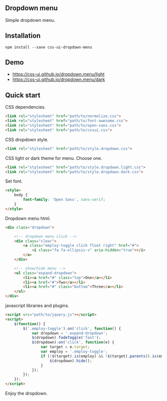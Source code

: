 ## Dropdown menu

Simple dropdown menu.

## Installation

```
npm install --save css-ui-dropdown-menu
```

## Demo

- https://css-ui.github.io/dropdown.menu/light
- https://css-ui.github.io/dropdown.menu/dark

## Quick start

CSS dependencies.

```html
<link rel="stylesheet" href="path/to/normalize.css">
<link rel="stylesheet" href="path/to/font-awesome.css">
<link rel="stylesheet" href="path/to/open-sans.css">
<link rel="stylesheet" href="path/to/cssui.css">
```

CSS dropdown style.

```html
<link rel="stylesheet" href="path/to/style.dropdown.css">
```

CSS light or dark theme for menu. Choose one.

```html
<link rel="stylesheet" href="path/to/style.dropdown.light.css">
<link rel="stylesheet" href="path/to/style.dropdown.dark.css">
```

Set font.

```html
<style>
	body {
		font-family: 'Open Sans', sans-serif;
	}
</style>
```

Dropdown menu html.

```html
<div class="dropdown">

	<!-- dropdown menu click -->
	<div class="clear">
		<a class="employ-toggle click float right" href="#">
			<i class="fa fa-ellipsis-v" aria-hidden="true"></i>
		</a>
	</div>

	<!-- show/hide menu -->
	<ul class="expand-dropdown">
		<li><a href="#" class="top">One</a></li>
		<li><a href="#">Two</a></li>
		<li><a href="#" class="bottom">Three</a></li>
	</ul>
</div>
```

javascript libraries and plugins.

```html
<script src="path/to/jquery.js"></script>
<script>
	$(function() {
		$('.employ-toggle').on('click', function() {
			var dropdown = '.expand-dropdown';
			$(dropdown).fadeToggle('fast');
			$(dropdown).on('click', function(e) {
				var target = e.target;
				var employ = '.employ-toggle';
				if (!$(target).is(employ) && !$(target).parents().is(employ)) {
					$(dropdown).hide();
				}
			});
		});
	});
</script>
```
Enjoy the dropdown.
